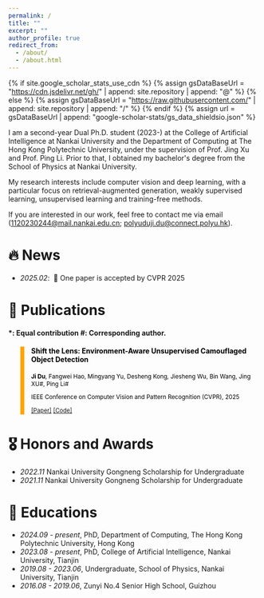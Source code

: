 ```yaml
---
permalink: /
title: ""
excerpt: ""
author_profile: true
redirect_from: 
  - /about/
  - /about.html
---
```


{% if site.google_scholar_stats_use_cdn %}
{% assign gsDataBaseUrl = "https://cdn.jsdelivr.net/gh/" | append: site.repository | append: "@" %}
{% else %}
{% assign gsDataBaseUrl = "https://raw.githubusercontent.com/" | append: site.repository | append: "/" %}
{% endif %}
{% assign url = gsDataBaseUrl | append: "google-scholar-stats/gs_data_shieldsio.json" %}

<span class='anchor' id='about-me'></span>

I am a second-year Dual Ph.D. student (2023-) at the College of Artificial Intelligence at Nankai University and the Department of Computing at The Hong Kong Polytechnic University, under the supervision of Prof. Jing Xu and Prof. Ping Li. Prior to that, I obtained my bachelor's degree from the School of Physics at Nankai University.

My research interests include computer vision and deep learning, with a particular focus on retrieval-augmented generation, weakly supervised learning, unsupervised learning and training-free methods.

If you are interested in our work, feel free to contact me via email (1120230244@mail.nankai.edu.cn; polyuduji.du@connect.polyu.hk).


# 🔥 News

- *2025.02*: &nbsp;🎉 One paper is accepted by CVPR 2025

# 📝 Publications 

#### *: Equal contribution #: Corresponding author.

<blockquote style="color: black;  border-width: 8px; border-color: orange">   
  <h4>Shift the Lens: Environment-Aware Unsupervised Camouflaged Object Detection</h4>   
  <sub><p style="line-height:15px"> <b>Ji Du</b>, Fangwei Hao, Mingyang Yu, Desheng Kong, Jiesheng Wu, Bin Wang, Jing XU#, Ping Li#</p> 
  <p style="line-height:15px">IEEE Conference on Computer Vision and Pattern Recognition (CVPR), 2025</p>   
  <p style="line-height:15px"> <a href="https://cvpr.thecvf.com/virtual/2025/poster/32742">[Paper]</a> <a href="https://github.com/xiaohainku/EASE" class="redlink">[Code]</a> </p>   
  </sub>
</blockquote>

# 🎖 Honors and Awards

- *2022.11*  Nankai University Gongneng Scholarship for Undergraduate
- *2021.11*  Nankai University Gongneng Scholarship for Undergraduate

# 📖 Educations

- *2024.09 - present*, PhD, Department of Computing, The Hong Kong Polytechnic University, Hong Kong
- *2023.08 - present*, PhD, College of Artificial Intelligence, Nankai University, Tianjin
- *2019.08 - 2023.06*, Undergraduate, School of Physics, Nankai University, Tianjin
- *2016.08 - 2019.06*, Zunyi No.4 Senior High School, Guizhou
